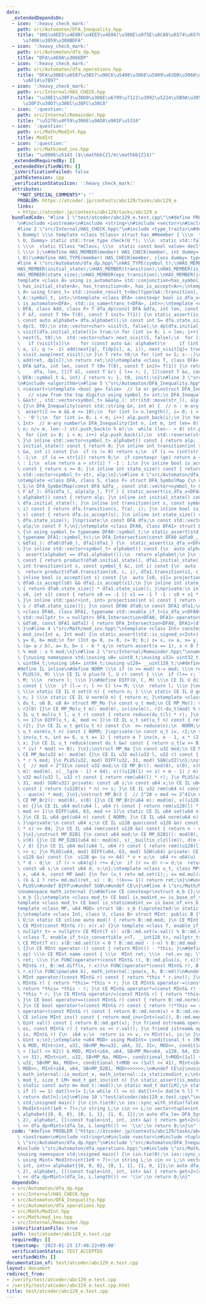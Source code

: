 ```yaml
---
data:
  _extendedDependsOn:
  - icon: ':heavy_check_mark:'
    path: src/Automaton/DFA_Inequality.hpp
    title: "$N$\u4EE5\u4E0B(\u4EE5\u4E0A)\u306E\u975E\u8CA0\u6574\u6570\u3092\u53D7\
      \u7406\u3059\u308BDFA"
  - icon: ':heavy_check_mark:'
    path: src/Automaton/dfa_dp.hpp
    title: "DFA\u4E0A\u306EDP"
  - icon: ':heavy_check_mark:'
    path: src/Automaton/dfa_operations.hpp
    title: "DFA\u306E\u6587\u5B57\u96C6\u5408\u306E\u5909\u63DB\u3068\u7A4D\u96C6\u5408\
      \u6F14\u7B97"
  - icon: ':heavy_check_mark:'
    path: src/Internal/HAS_CHECK.hpp
    title: "\u30E1\u30F3\u30D0\u306E\u6709\u7121\u3092\u5224\u5B9A\u3059\u308B\u30C6\
      \u30F3\u30D7\u30EC\u30FC\u30C8"
  - icon: ':question:'
    path: src/Internal/Remainder.hpp
    title: "\u5270\u4F59\u306E\u9AD8\u901F\u5316"
  - icon: ':question:'
    path: src/Math/ModInt.hpp
    title: ModInt
  - icon: ':question:'
    path: src/Math/mod_inv.hpp
    title: "\u9006\u5143 ($\\mathbb{Z}/m\\mathbb{Z}$)"
  _extendedRequiredBy: []
  _extendedVerifiedWith: []
  _isVerificationFailed: false
  _pathExtension: cpp
  _verificationStatusIcon: ':heavy_check_mark:'
  attributes:
    '*NOT_SPECIAL_COMMENTS*': ''
    PROBLEM: https://atcoder.jp/contests/abc129/tasks/abc129_e
    links:
    - https://atcoder.jp/contests/abc129/tasks/abc129_e
  bundledCode: "#line 1 \"test/atcoder/abc129_e.test.cpp\"\n#define PROBLEM \"https://atcoder.jp/contests/abc129/tasks/abc129_e\"\
    \n#include <iostream>\n#include <string>\n#include <vector>\n#include <tuple>\n\
    #line 2 \"src/Internal/HAS_CHECK.hpp\"\n#include <type_traits>\n#define HAS_CHECK(member,\
    \ Dummy) \\\n template <class tClass> struct has_##member { \\\n  template <class\
    \ U, Dummy> static std::true_type check(U *); \\\n  static std::false_type check(...);\
    \ \\\n  static tClass *mClass; \\\n  static const bool value= decltype(check(mClass))::value;\
    \ \\\n };\n#define HAS_MEMBER(member) HAS_CHECK(member, int dummy= (&U::member,\
    \ 0))\n#define HAS_TYPE(member) HAS_CHECK(member, class dummy= typename U::member)\n\
    #line 4 \"src/Automaton/dfa_dp.hpp\"\nHAS_TYPE(symbol_t);\nHAS_MEMBER(alphabet);\n\
    HAS_MEMBER(initial_state);\nHAS_MEMBER(transition);\nHAS_MEMBER(is_accept);\n\
    HAS_MEMBER(state_size);\nHAS_MEMBER(eps_transition);\nHAS_MEMBER(is_reject);\n\
    template <class A> using is_automaton= std::conjunction<has_symbol_t<A>, has_alphabet<A>,\
    \ has_initial_state<A>, has_transition<A>, has_is_accept<A>>;\ntemplate <class\
    \ A> using trans_t= std::invoke_result_t<decltype(&A::transition), A, int, typename\
    \ A::symbol_t, int>;\ntemplate <class DFA> constexpr bool is_dfa_v= std::conjunction_v<has_state_size<DFA>,\
    \ is_automaton<DFA>, std::is_same<trans_t<DFA>, int>>;\ntemplate <class T, class\
    \ DFA, class Add, class F> T dfa_dp(const DFA &dfa, int len, const Add &add, const\
    \ F &f, const T t0= T(0), const T init= T(1)) {\n static_assert(is_dfa_v<DFA>);\n\
    \ const auto alphabet= dfa.alphabet();\n const int S= dfa.state_size();\n std::vector<T>\
    \ dp(S, t0);\n std::vector<char> visit(S, false);\n dp[dfa.initial_state()]= init,\
    \ visit[dfa.initial_state()]= true;\n for (int i= 0; i < len; i++) {\n  std::vector<T>\
    \ next(S, t0);\n  std::vector<char> next_visit(S, false);\n  for (int s= S; s--;)\n\
    \   if (visit[s])\n    for (const auto &a: alphabet)\n     if (int q= dfa.transition(s,\
    \ a, i); q != -1) add(next[q], f(dp[s], a, i)), next_visit[q]= true;\n  dp.swap(next),\
    \ visit.swap(next_visit);\n }\n T ret= t0;\n for (int s= S; s--;)\n  if (dfa.is_accept(s))\
    \ add(ret, dp[s]);\n return ret;\n}\ntemplate <class T, class DFA> T dfa_dp(const\
    \ DFA &dfa, int len, const T t0= T(0), const T init= T(1)) {\n return dfa_dp<T>(\n\
    \     dfa, len, [](T &l, const T &r) { l+= r; }, [](const T &v, const typename\
    \ DFA::symbol_t &, int) { return v; }, t0, init);\n}\n#line 3 \"src/Automaton/DFA_Inequality.hpp\"\
    \n#include <algorithm>\n#line 5 \"src/Automaton/DFA_Inequality.hpp\"\n#include\
    \ <cassert>\ntemplate <bool ge= false>  // le or ge\nstruct DFA_Inequality { \
    \   // view from the top digit\n using symbol_t= int;\n DFA_Inequality(std::vector<symbol_t>\
    \ &&str_, std::vector<symbol_t> &&alp_): str(std::move(str_)), alp(std::move(alp_))\
    \ {}\n DFA_Inequality(const std::string &n, int m) {  // n : m-ary notation\n\
    \  assert(2 <= m && m <= 10);\n  for (int l= n.length(), i= 0; i < l;) str.push_back(n[i++]\
    \ - '0');\n  for (int i= 0; i < m; i++) alp.push_back(i);\n }\n template <class\
    \ Int>  // m-ary number\n DFA_Inequality(Int n, int m, int len= 0) {\n  for (;\
    \ n; n/= m, len--) str.push_back(n % m);\n  while (len-- > 0) str.push_back(0);\n\
    \  for (int i= 0; i < m; i++) alp.push_back(i);\n  std::reverse(str.begin(), str.end());\n\
    \ }\n inline std::vector<symbol_t> alphabet() const { return alp; }\n inline int\
    \ initial_state() const { return 0; }\n inline int transition(int s, const symbol_t\
    \ &a, int i) const {\n  if (s != 0) return s;\n  if (i >= (int)str.size()) return\
    \ -1;\n  if (a == str[i]) return 0;\n  if constexpr (ge) return a < str[i] ? -1\
    \ : 1;\n  else return a > str[i] ? -1 : 1;\n }\n inline bool is_accept(int s)\
    \ const { return s >= 0; }\n inline int state_size() const { return 2; }\nprivate:\n\
    \ std::vector<symbol_t> str, alp;\n};\n#line 4 \"src/Automaton/dfa_operations.hpp\"\
    \ntemplate <class DFA, class S, class F> struct DFA_SymbolMap {\n using symbol_t=\
    \ S;\n DFA_SymbolMap(const DFA &dfa_, const std::vector<symbol_t> &alp_, const\
    \ F &f_): dfa(dfa_), alp(alp_), f(f_) { static_assert(is_dfa_v<DFA>); }\n std::vector<symbol_t>\
    \ alphabet() const { return alp; }\n inline int initial_state() const { return\
    \ dfa.initial_state(); }\n inline int transition(int s, const symbol_t &a, int\
    \ i) const { return dfa.transition(s, f(a), i); }\n inline bool is_accept(int\
    \ s) const { return dfa.is_accept(s); }\n inline int state_size() const { return\
    \ dfa.state_size(); }\nprivate:\n const DFA dfa;\n const std::vector<symbol_t>\
    \ alp;\n const F f;\n};\ntemplate <class DFA0, class DFA1> struct DFA_Intersection\
    \ {\n using symbol_t= typename DFA0::symbol_t;\n static_assert(std::is_same_v<symbol_t,\
    \ typename DFA1::symbol_t>);\n DFA_Intersection(const DFA0 &dfa0_, const DFA1\
    \ &dfa1_): dfa0(dfa0_), dfa1(dfa1_) {\n  static_assert(is_dfa_v<DFA0>);\n  static_assert(is_dfa_v<DFA1>);\n\
    \ }\n inline std::vector<symbol_t> alphabet() const {\n  auto alphabet= dfa0.alphabet();\n\
    \  assert(alphabet == dfa1.alphabet());\n  return alphabet;\n }\n inline int initial_state()\
    \ const { return product(dfa0.initial_state(), dfa1.initial_state()); }\n inline\
    \ int transition(int s, const symbol_t &c, int i) const {\n  auto [s0, s1]= projection(s);\n\
    \  return product(dfa0.transition(s0, c, i), dfa1.transition(s1, c, i));\n }\n\
    \ inline bool is_accept(int s) const {\n  auto [s0, s1]= projection(s);\n  return\
    \ dfa0.is_accept(s0) && dfa1.is_accept(s1);\n }\n inline int state_size() const\
    \ { return dfa0.state_size() * dfa1.state_size(); }\nprivate:\n inline int product(int\
    \ s0, int s1) const { return s0 == -1 || s1 == -1 ? -1 : s0 + s1 * dfa0.state_size();\
    \ }\n inline std::pair<int, int> projection(int s) const { return {s % dfa0.state_size(),\
    \ s / dfa0.state_size()}; }\n const DFA0 dfa0;\n const DFA1 dfa1;\n};\ntemplate\
    \ <class DFA0, class DFA1, typename std::enable_if_t<is_dfa_v<DFA0> && is_dfa_v<DFA1>,\
    \ std::nullptr_t> = nullptr> DFA_Intersection<DFA0, DFA1> operator&(const DFA0\
    \ &dfa0, const DFA1 &dfa1) { return DFA_Intersection<DFA0, DFA1>(dfa0, dfa1);\
    \ }\n#line 4 \"src/Math/mod_inv.hpp\"\ntemplate <class Int> constexpr inline Int\
    \ mod_inv(Int a, Int mod) {\n static_assert(std::is_signed_v<Int>);\n Int x= 1,\
    \ y= 0, b= mod;\n for (Int q= 0, z= 0, c= 0; b;) z= x, c= a, x= y, y= z - y *\
    \ (q= a / b), a= b, b= c - b * q;\n return assert(a == 1), x < 0 ? mod - (-x)\
    \ % mod : x % mod;\n}\n#line 2 \"src/Internal/Remainder.hpp\"\nnamespace math_internal\
    \ {\nusing namespace std;\nusing u8= uint8_t;\nusing u32= uint32_t;\nusing u64=\
    \ uint64_t;\nusing i64= int64_t;\nusing u128= __uint128_t;\n#define CE constexpr\n\
    #define IL inline\n#define NORM \\\n if (n >= mod) n-= mod; \\\n return n\n#define\
    \ PLUS(U, M) \\\n CE IL U plus(U l, U r) const { \\\n  if (l+= r; l >= M) l-=\
    \ M; \\\n  return l; \\\n }\n#define DIFF(U, C, M) \\\n CE IL U diff(U l, U r)\
    \ const { \\\n  if (l-= r; l >> C) l+= M; \\\n  return l; \\\n }\n#define SGN(U)\
    \ \\\n static CE IL U set(U n) { return n; } \\\n static CE IL U get(U n) { return\
    \ n; } \\\n static CE IL U norm(U n) { return n; }\ntemplate <class u_t, class\
    \ du_t, u8 B, u8 A> struct MP_Mo {\n const u_t mod;\n CE MP_Mo(): mod(0), iv(0),\
    \ r2(0) {}\n CE MP_Mo(u_t m): mod(m), iv(inv(m)), r2(-du_t(mod) % mod) {}\n CE\
    \ IL u_t mul(u_t l, u_t r) const { return reduce(du_t(l) * r); }\n PLUS(u_t, mod\
    \ << 1)\n DIFF(u_t, A, mod << 1)\n CE IL u_t set(u_t n) const { return mul(n,\
    \ r2); }\n CE IL u_t get(u_t n) const {\n  n= reduce(n);\n  NORM;\n }\n CE IL\
    \ u_t norm(u_t n) const { NORM; }\nprivate:\n const u_t iv, r2;\n static CE u_t\
    \ inv(u_t n, int e= 6, u_t x= 1) { return e ? inv(n, e - 1, x * (2 - x * n)) :\
    \ x; }\n CE IL u_t reduce(const du_t &w) const { return u_t(w >> B) + mod - ((du_t(u_t(w)\
    \ * iv) * mod) >> B); }\n};\nstruct MP_Na {\n const u32 mod;\n CE MP_Na(): mod(0){};\n\
    \ CE MP_Na(u32 m): mod(m) {}\n CE IL u32 mul(u32 l, u32 r) const { return u64(l)\
    \ * r % mod; }\n PLUS(u32, mod) DIFF(u32, 31, mod) SGN(u32)\n};\nstruct MP_Br\
    \ {  // mod < 2^31\n const u32 mod;\n CE MP_Br(): mod(0), s(0), x(0) {}\n CE MP_Br(u32\
    \ m): mod(m), s(__lg(m - 1) + 64), x(((u128(1) << s) + m - 1) / m) {}\n CE IL\
    \ u32 mul(u32 l, u32 r) const { return rem(u64(l) * r); }\n PLUS(u32, mod) DIFF(u32,\
    \ 31, mod) SGN(u32) private: const u8 s;\n const u64 x;\n CE IL u64 quo(u64 n)\
    \ const { return (u128(x) * n) >> s; }\n CE IL u32 rem(u64 n) const { return n\
    \ - quo(n) * mod; }\n};\nstruct MP_Br2 {  // 2^20 < mod <= 2^41\n const u64 mod;\n\
    \ CE MP_Br2(): mod(0), x(0) {}\n CE MP_Br2(u64 m): mod(m), x((u128(1) << 84) /\
    \ m) {}\n CE IL u64 mul(u64 l, u64 r) const { return rem(u128(l) * r); }\n PLUS(u64,\
    \ mod << 1)\n DIFF(u64, 63, mod << 1)\n static CE IL u64 set(u64 n) { return n;\
    \ }\n CE IL u64 get(u64 n) const { NORM; }\n CE IL u64 norm(u64 n) const { NORM;\
    \ }\nprivate:\n const u64 x;\n CE IL u128 quo(const u128 &n) const { return (n\
    \ * x) >> 84; }\n CE IL u64 rem(const u128 &n) const { return n - quo(n) * mod;\
    \ }\n};\nstruct MP_D2B1 {\n const u64 mod;\n CE MP_D2B1(): mod(0), s(0), d(0),\
    \ v(0) {}\n CE MP_D2B1(u64 m): mod(m), s(__builtin_clzll(m)), d(m << s), v(u128(-1)\
    \ / d) {}\n CE IL u64 mul(u64 l, u64 r) const { return rem((u128(l) * r) << s)\
    \ >> s; }\n PLUS(u64, mod) DIFF(u64, 63, mod) SGN(u64) private: CE IL u64 rem(const\
    \ u128 &u) const {\n  u128 q= (u >> 64) * v + u;\n  u64 r= u64(u) - (q >> 64)\
    \ * d - d;\n  if (r > u64(q)) r+= d;\n  if (r >= d) r-= d;\n  return r;\n }\n\
    \ const u8 s;\n const u64 d, v;\n};\ntemplate <class u_t, class MP> CE u_t pow(u_t\
    \ x, u64 k, const MP &md) {\n for (u_t ret= md.set(1);; x= md.mul(x, x))\n  if\
    \ (k & 1 ? ret= md.mul(ret, x) : 0; !(k>>= 1)) return ret;\n}\n#undef NORM\n#undef\
    \ PLUS\n#undef DIFF\n#undef SGN\n#undef CE\n}\n#line 4 \"src/Math/ModInt.hpp\"\
    \nnamespace math_internal {\n#define CE constexpr\nstruct m_b {};\nstruct s_b:\
    \ m_b {};\ntemplate <class mod_t> CE bool is_modint_v= is_base_of_v<m_b, mod_t>;\n\
    template <class mod_t> CE bool is_staticmodint_v= is_base_of_v<s_b, mod_t>;\n\
    template <class MP, u64 MOD> struct SB: s_b {\nprotected:\n static CE MP md= MP(MOD);\n\
    };\ntemplate <class Int, class U, class B> struct MInt: public B {\n using Uint=\
    \ U;\n static CE inline auto mod() { return B::md.mod; }\n CE MInt(): x(0) {}\n\
    \ CE MInt(const MInt& r): x(r.x) {}\n template <class T, enable_if_t<is_modint_v<T>,\
    \ nullptr_t> = nullptr> CE MInt(T v): x(B::md.set(v.val() % B::md.mod)) {}\n template\
    \ <class T, enable_if_t<is_convertible_v<T, __int128_t>, nullptr_t> = nullptr>\
    \ CE MInt(T n): x(B::md.set((n < 0 ? B::md.mod - (-n) % B::md.mod : n % B::md.mod)))\
    \ {}\n CE MInt operator-() const { return MInt() - *this; }\n#define FUNC(name,\
    \ op) \\\n CE MInt name const { \\\n  MInt ret; \\\n  ret.x= op; \\\n  return\
    \ ret; \\\n }\n FUNC(operator+(const MInt& r), B::md.plus(x, r.x))\n FUNC(operator-(const\
    \ MInt& r), B::md.diff(x, r.x))\n FUNC(operator*(const MInt& r), B::md.mul(x,\
    \ r.x))\n FUNC(pow(u64 k), math_internal::pow(x, k, B::md))\n#undef FUNC\n CE\
    \ MInt operator/(const MInt& r) const { return *this * r.inv(); }\n CE MInt& operator+=(const\
    \ MInt& r) { return *this= *this + r; }\n CE MInt& operator-=(const MInt& r) {\
    \ return *this= *this - r; }\n CE MInt& operator*=(const MInt& r) { return *this=\
    \ *this * r; }\n CE MInt& operator/=(const MInt& r) { return *this= *this / r;\
    \ }\n CE bool operator==(const MInt& r) const { return B::md.norm(x) == B::md.norm(r.x);\
    \ }\n CE bool operator!=(const MInt& r) const { return !(*this == r); }\n CE bool\
    \ operator<(const MInt& r) const { return B::md.norm(x) < B::md.norm(r.x); }\n\
    \ CE inline MInt inv() const { return mod_inv<Int>(val(), B::md.mod); }\n CE inline\
    \ Uint val() const { return B::md.get(x); }\n friend ostream& operator<<(ostream&\
    \ os, const MInt& r) { return os << r.val(); }\n friend istream& operator>>(istream&\
    \ is, MInt& r) {\n  i64 v;\n  return is >> v, r= MInt(v), is;\n }\nprivate:\n\
    \ Uint x;\n};\ntemplate <u64 MOD> using ModInt= conditional_t < (MOD < (1 << 30))\
    \ & MOD, MInt<int, u32, SB<MP_Mo<u32, u64, 32, 31>, MOD>>, conditional_t < (MOD\
    \ < (1ull << 62)) & MOD, MInt<i64, u64, SB<MP_Mo<u64, u128, 64, 63>, MOD>>, conditional_t<MOD<(1u\
    \ << 31), MInt<int, u32, SB<MP_Na, MOD>>, conditional_t<MOD<(1ull << 32), MInt<i64,\
    \ u32, SB<MP_Na, MOD>>, conditional_t<MOD <= (1ull << 41), MInt<i64, u64, SB<MP_Br2,\
    \ MOD>>, MInt<i64, u64, SB<MP_D2B1, MOD>>>>>>>;\n#undef CE\n}\nusing math_internal::ModInt,\
    \ math_internal::is_modint_v, math_internal::is_staticmodint_v;\ntemplate <class\
    \ mod_t, size_t LM> mod_t get_inv(int n) {\n static_assert(is_modint_v<mod_t>);\n\
    \ static const auto m= mod_t::mod();\n static mod_t dat[LM];\n static int l= 1;\n\
    \ if (l == 1) dat[l++]= 1;\n while (l <= n) dat[l++]= dat[m % l] * (m - m / l);\n\
    \ return dat[n];\n}\n#line 10 \"test/atcoder/abc129_e.test.cpp\"\nusing namespace\
    \ std;\nsigned main() {\n cin.tie(0);\n ios::sync_with_stdio(false);\n using Mint=\
    \ ModInt<int(1e9 + 7)>;\n string L;\n cin >> L;\n vector<tuple<int, int, int>>\
    \ alphabet{{0, 0, 0}, {0, 1, 1}, {1, 0, 1}};\n auto dfa_le= DFA_SymbolMap(DFA_Inequality(L,\
    \ 2), alphabet, [](const tuple<int, int, int> &a) { return get<2>(a); });\n cout\
    \ << dfa_dp<Mint>(dfa_le, L.length()) << '\\n';\n return 0;\n}\n"
  code: "#define PROBLEM \"https://atcoder.jp/contests/abc129/tasks/abc129_e\"\n#include\
    \ <iostream>\n#include <string>\n#include <vector>\n#include <tuple>\n#include\
    \ \"src/Automaton/dfa_dp.hpp\"\n#include \"src/Automaton/DFA_Inequality.hpp\"\n\
    #include \"src/Automaton/dfa_operations.hpp\"\n#include \"src/Math/ModInt.hpp\"\
    \nusing namespace std;\nsigned main() {\n cin.tie(0);\n ios::sync_with_stdio(false);\n\
    \ using Mint= ModInt<int(1e9 + 7)>;\n string L;\n cin >> L;\n vector<tuple<int,\
    \ int, int>> alphabet{{0, 0, 0}, {0, 1, 1}, {1, 0, 1}};\n auto dfa_le= DFA_SymbolMap(DFA_Inequality(L,\
    \ 2), alphabet, [](const tuple<int, int, int> &a) { return get<2>(a); });\n cout\
    \ << dfa_dp<Mint>(dfa_le, L.length()) << '\\n';\n return 0;\n}"
  dependsOn:
  - src/Automaton/dfa_dp.hpp
  - src/Internal/HAS_CHECK.hpp
  - src/Automaton/DFA_Inequality.hpp
  - src/Automaton/dfa_operations.hpp
  - src/Math/ModInt.hpp
  - src/Math/mod_inv.hpp
  - src/Internal/Remainder.hpp
  isVerificationFile: true
  path: test/atcoder/abc129_e.test.cpp
  requiredBy: []
  timestamp: '2023-01-23 17:48:22+09:00'
  verificationStatus: TEST_ACCEPTED
  verifiedWith: []
documentation_of: test/atcoder/abc129_e.test.cpp
layout: document
redirect_from:
- /verify/test/atcoder/abc129_e.test.cpp
- /verify/test/atcoder/abc129_e.test.cpp.html
title: test/atcoder/abc129_e.test.cpp
---
```

